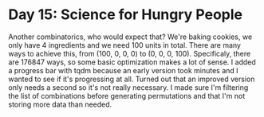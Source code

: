 # Day 15: Science for Hungry People

Another combinatorics, who would expect that? We're baking cookies, we only have 4 ingredients
and we need 100 units in total. There are many ways to achieve this, from (100, 0, 0, 0) to
(0, 0, 0, 100). Specificaly, there are 176847 ways, so some basic optimization makes a lot of sense.
I added a progress bar with tqdm because an early version took minutes and I wanted to see if
it's progressing at all. Turned out that an improved version only needs a second so it's not
really necessary. I made sure I'm filtering the list of combinations before generating
permutations and that I'm not storing more data than needed.